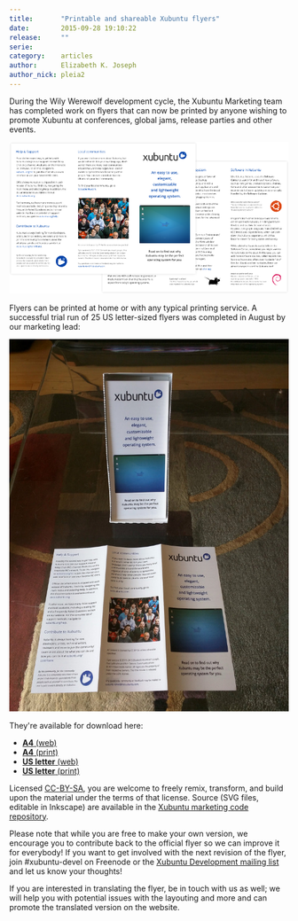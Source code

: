 ```yaml
---
title:       "Printable and shareable Xubuntu flyers"
date:        2015-09-28 19:10:22
release:     ""
serie:       
category:    articles
author:      Elizabeth K. Joseph
author_nick: pleia2
---
```


During the Wily Werewolf development cycle, the Xubuntu Marketing team has completed work on flyers that can now be printed by anyone wishing to promote Xubuntu at conferences, global jams, release parties and other events.

![](/assets/articles/2015/flyer-teaser.png)

Flyers can be printed at home or with any typical printing service. A successful trial run of 25 US letter-sized flyers was completed in August by our marketing lead:

![](/assets/articles/2015/xubuntu_flyers_printed.jpg)

They're available for download here:

- [**A4** (web)](/assets/articles/2014/flyer_A4_web.pdf)
- [**A4** (print)](/assets/articles/2014/flyer_A4_print.pdf)
- [**US letter** (web)](/assets/articles/2014/flyer_USletter_web.pdf)
- [**US letter** (print)](/assets/articles/2014/flyer_USletter_print.pdf)

Licensed [CC-BY-SA](https://creativecommons.org/licenses/by-sa/3.0/), you are welcome to freely remix, transform, and build upon the material under the terms of that license. Source (SVG files, editable in Inkscape) are available in the [Xubuntu marketing code repository](https://code.launchpad.net/xubuntu-marketing).

Please note that while you are free to make your own version, we encourage you to contribute back to the official flyer so we can improve it for everybody! If you want to get involved with the next revision of the flyer, join #xubuntu-devel on Freenode or the [Xubuntu Development mailing list](https://lists.ubuntu.com/mailman/listinfo/xubuntu-devel) and let us know your thoughts!

If you are interested in translating the flyer, be in touch with us as well; we will help you with potential issues with the layouting and more and can promote the translated version on the website.

